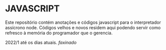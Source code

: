 
# JAVASCRIPT

<p>
    Este repositório contém anotações
    e códigos javascript para o interpretador
    assícrono node. Códigos velhos e novos
    residem aqui podendo servir como refresco à
    memória do programador que o gerencia.
</p>

<p>
    2022/1 até os dias atuais. <i> faxinado </i>
</p>

